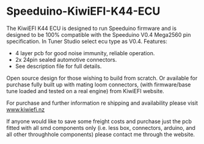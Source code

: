 # Speeduino-KiwiEFI-K44-ECU
The KiwiEFI K44 ECU is designed to run Speeduino firmware and is designed to be 100% compatible with the Speeduino V0.4 Mega2560 pin specification. 
In Tuner Studio select ecu type as V0.4.
  Features:
- 4 layer pcb for good noise immunity, reliable operation.
- 2x 24pin sealed automotive connectors.
- See description file for full details.


Open source design for those wishing to build from scratch.
Or available for purchase fully built up with mating loom connectors, (with firmware/base tune loaded and tested on a real engine) from KiwiEFI website. 

For purchase and further information re shipping and availability please visit www.kiwiefi.nz 

If anyone would like to save some freight costs and purchase just the pcb fitted with all smd components only (i.e. less box, connectors, arduino, and all other throughhole components) please contact me through the website.



